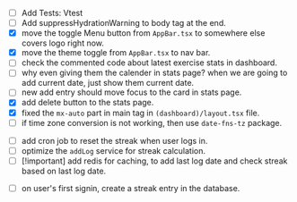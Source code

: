 <!-- TODOs Frontend  -->

- [ ] Add Tests: Vtest
- [ ] Add suppressHydrationWarning to body tag at the end.
- [x] move the toggle Menu button from `AppBar.tsx` to somewhere else covers logo right now.
- [x] move the theme toggle from `AppBar.tsx` to nav bar.
- [ ] check the commented code about latest exercise stats in dashboard.
- [ ] why even giving them the calender in stats page? when we are going to add current date, just show them current date.
- [ ] new add entry should move focus to the card in stats page.
- [x] add delete button to the stats page.
- [x] fixed the `mx-auto` part in main tag in `(dashboard)/layout.tsx` file.
- [ ] if time zone conversion is not working, then use `date-fns-tz` package.

<!-- TODOs Backend  -->

- [ ] add cron job to reset the streak when user logs in.
- [ ] optimize the `addLog` service for streak calculation.
- [ ] [!important] add redis for caching, to add last log date and check streak based on last log date.

<!-- TODOs Database  -->

- [ ] on user's first signin, create a streak entry in the database.
